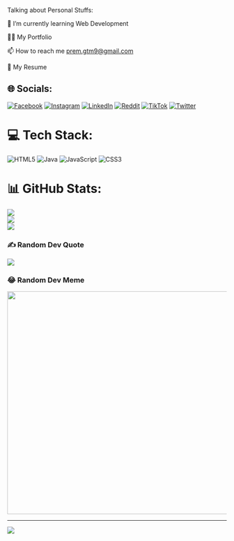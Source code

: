 Talking about Personal Stuffs:

🌱 I’m currently learning Web Development

👨‍💻 My Portfolio 

📫 How to reach me prem.gtm9@gmail.com

📝 My Resume


## 🌐 Socials:
[![Facebook](https://img.shields.io/badge/Facebook-%231877F2.svg?logo=Facebook&logoColor=white)](https://facebook.com/preeeeeem) [![Instagram](https://img.shields.io/badge/Instagram-%23E4405F.svg?logo=Instagram&logoColor=white)](https://instagram.com/pray3m) [![LinkedIn](https://img.shields.io/badge/LinkedIn-%230077B5.svg?logo=linkedin&logoColor=white)](https://linkedin.com/in/pray3m) [![Reddit](https://img.shields.io/badge/Reddit-%23FF4500.svg?logo=Reddit&logoColor=white)](https://reddit.com/user/BasicYoungGod) [![TikTok](https://img.shields.io/badge/TikTok-%23000000.svg?logo=TikTok&logoColor=white)](https://tiktok.com/@mr.prm) [![Twitter](https://img.shields.io/badge/Twitter-%231DA1F2.svg?logo=Twitter&logoColor=white)](https://twitter.com/pray3m_) 

# 💻 Tech Stack:
![HTML5](https://img.shields.io/badge/html5-%23E34F26.svg?style=flat&logo=html5&logoColor=white) ![Java](https://img.shields.io/badge/java-%23ED8B00.svg?style=flat&logo=java&logoColor=white) ![JavaScript](https://img.shields.io/badge/javascript-%23323330.svg?style=flat&logo=javascript&logoColor=%23F7DF1E) ![CSS3](https://img.shields.io/badge/css3-%231572B6.svg?style=flat&logo=css3&logoColor=white)
# 📊 GitHub Stats:
![](https://github-readme-stats.vercel.app/api?username=pray3m&theme=radical&hide_border=false&include_all_commits=true&count_private=false)<br/>
![](https://github-readme-streak-stats.herokuapp.com/?user=pray3m&theme=radical&hide_border=false)<br/>
![](https://github-readme-stats.vercel.app/api/top-langs/?username=pray3m&theme=radical&hide_border=false&include_all_commits=true&count_private=false&layout=compact)

### ✍️ Random Dev Quote
![](https://quotes-github-readme.vercel.app/api?type=horizontal&theme=radical)

### 😂 Random Dev Meme
<img src="https://random-memer.herokuapp.com/" width="512px"/>

---
[![](https://visitcount.itsvg.in/api?id=pray3m&icon=5&color=0)](https://visitcount.itsvg.in)

<!---
pray3m/pray3m is a ✨ special ✨ repository because its `README.md` (this file) appears on your GitHub profile.
You can click the Preview link to take a look at your changes.
--->
